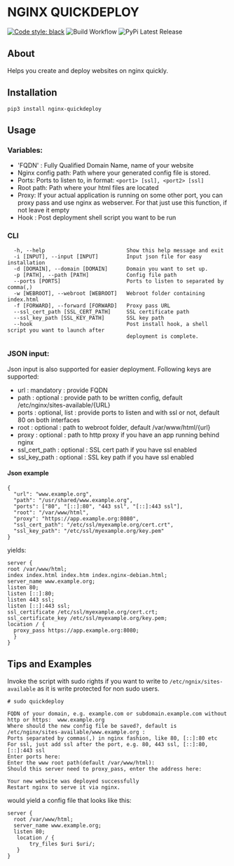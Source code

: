 # NGINX QUICKDEPLOY

[![Code style: black](https://img.shields.io/badge/code%20style-black-000000.svg)](https://github.com/psf/black)
![Build Workflow](https://github.com/regmibijay/nginx-quickdeploy/actions/workflows/main.yml/badge.svg)
![PyPi Latest Release](https://img.shields.io/pypi/v/nginx-quickdeploy.svg)

## About

Helps you create and deploy websites on nginx quickly.

## Installation

`pip3 install nginx-quickdeploy`

## Usage

### Variables:

- 'FQDN' : Fully Qualified Domain Name, name of your website
- Nginx config path: Path where your generated config file is stored.
- Ports: Ports to listen to, in format: `<port1> [ssl], <port2> [ssl]`
- Root path: Path where your html files are located
- Proxy: If your actual application is running on some other port, you can proxy pass and use nginx as webserver. For that just use this function, if not leave it empty
- Hook : Post deployment shell script you want to be run

### CLI

```
  -h, --help                          Show this help message and exit
  -i [INPUT], --input [INPUT]         Input json file for easy installation
  -d [DOMAIN], --domain [DOMAIN]      Domain you want to set up.
  -p [PATH], --path [PATH]            Config file path
  --ports [PORTS]                     Ports to listen to separated by comma(,)
  -w [WEBROOT], --webroot [WEBROOT]   Webroot folder containing index.html
  -f [FORWARD], --forward [FORWARD]   Proxy pass URL
  --ssl_cert_path [SSL_CERT_PATH]     SSL certificate path
  --ssl_key_path [SSL_KEY_PATH]       SSL key path
  --hook                              Post install hook, a shell script you want to launch after
                                      deployment is complete.
```

### JSON input:

Json input is also supported for easier deployment. Following keys are supported:

- url : mandatory : provide FQDN
- path : optional : provide path to be written config, default /etc/nginx/sites-available/{URL}
- ports : optional, list : provide ports to listen and with ssl or not, default 80 on both interfaces
- root : optional : path to webroot folder, default /var/www/html/{url}
- proxy : optional : path to http proxy if you have an app running behind nginx
- ssl_cert_path : optional : SSL cert path if you have ssl enabled
- ssl_key_path : optional : SSL key path if you have ssl enabled

#### Json example

```
{
  "url": "www.example.org",
  "path": "/usr/shared/www.example.org",
  "ports": ["80", "[::]:80", "443 ssl", "[::]:443 ssl"],
  "root": "/var/www/html",
  "proxy": "https://app.example.org:8080",
  "ssl_cert_path": "/etc/ssl/myexample.org/cert.crt",
  "ssl_key_path": "/etc/ssl/myexample.org/key.pem"
}
```

yields:

```
server {
root /var/www/html;
index index.html index.htm index.nginx-debian.html;
server_name www.example.org;
listen 80;
listen [::]:80;
listen 443 ssl;
listen [::]:443 ssl;
ssl_certificate /etc/ssl/myexample.org/cert.crt;
ssl_certificate_key /etc/ssl/myexample.org/key.pem;
location / {
  proxy_pass https://app.example.org:8080;
  }
}
```

## Tips and Examples

Invoke the script with sudo rights if you want to write to `/etc/ngnix/sites-available` as it is write protected for non sudo users.

`# sudo quickdeploy`

```
FQDN of your domain, e.g. example.com or subdomain.example.com without http or https:  www.example.org
Where should the new config file be saved?, default is /etc/nginx/sites-available/www.example.org :
Ports separated by commas(,) in nginx fashion, like 80, [::]:80 etc
For ssl, just add ssl after the port, e.g. 80, 443 ssl, [::]:80, [::]:443 ssl
Enter ports here:
Enter the www root path(default /var/www/html):
Should this server need to proxy_pass, enter the address here:

Your new website was deployed successfully
Restart nginx to serve it via nginx.
```

would yield a config file that looks like this:

```
server {
  root /var/www/html;
  server_name www.example.org;
  listen 80;
   location / {
       try_files $uri $uri/;
   }
}
```
